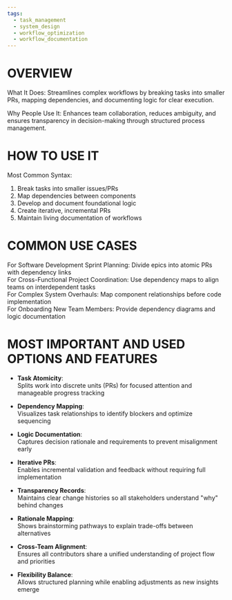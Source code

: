 ```yaml
---
tags:
  - task_management
  - system_design
  - workflow_optimization
  - workflow_documentation
---
```

# OVERVIEW  
What It Does: Streamlines complex workflows by breaking tasks into smaller PRs, mapping dependencies, and documenting logic for clear execution.  

Why People Use It: Enhances team collaboration, reduces ambiguity, and ensures transparency in decision-making through structured process management.  

# HOW TO USE IT  
Most Common Syntax:  
1. Break tasks into smaller issues/PRs  
2. Map dependencies between components  
3. Develop and document foundational logic  
4. Create iterative, incremental PRs  
5. Maintain living documentation of workflows  

# COMMON USE CASES  
For Software Development Sprint Planning: Divide epics into atomic PRs with dependency links  
For Cross-Functional Project Coordination: Use dependency maps to align teams on interdependent tasks  
For Complex System Overhauls: Map component relationships before code implementation  
For Onboarding New Team Members: Provide dependency diagrams and logic documentation  

# MOST IMPORTANT AND USED OPTIONS AND FEATURES  
- **Task Atomicity**:  
  Splits work into discrete units (PRs) for focused attention and manageable progress tracking  

- **Dependency Mapping**:  
  Visualizes task relationships to identify blockers and optimize sequencing  

- **Logic Documentation**:  
  Captures decision rationale and requirements to prevent misalignment early  

- **Iterative PRs**:  
  Enables incremental validation and feedback without requiring full implementation  

- **Transparency Records**:  
  Maintains clear change histories so all stakeholders understand "why" behind changes  

- **Rationale Mapping**:  
  Shows brainstorming pathways to explain trade-offs between alternatives  

- **Cross-Team Alignment**:  
  Ensures all contributors share a unified understanding of project flow and priorities  

- **Flexibility Balance**:  
  Allows structured planning while enabling adjustments as new insights emerge